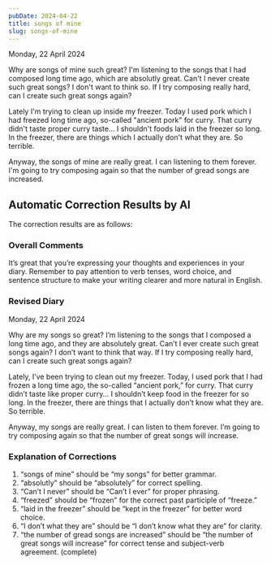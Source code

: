 ```yaml
---
pubDate: 2024-04-22
title: songs of mine
slug: songs-of-mine
---
```


Monday, 22 April 2024

Why are songs of mine such great? I'm listening to the songs that I had composed long time ago, which are absolutly great. Can't I never create such great songs? I don't want to think so. If I try composing really hard, can I create such great songs again?

Lately I'm trying to clean up inside my freezer. Today I used pork which I had freezed long time ago, so-called "ancient pork" for curry. That curry didn't taste proper curry taste... I shouldn't foods laid in the freezer so long. In the freezer, there are things which I actually don't what they are. So terrible.

Anyway, the songs of mine are really great. I can listening to them forever. I'm going to try composing again so that the number of gread songs are increased.

## Automatic Correction Results by AI
The correction results are as follows:

### Overall Comments
It’s great that you’re expressing your thoughts and experiences in your diary. Remember to pay attention to verb tenses, word choice, and sentence structure to make your writing clearer and more natural in English.

### Revised Diary
Monday, 22 April 2024

Why are my songs so great? I’m listening to the songs that I composed a long time ago, and they are absolutely great. Can’t I ever create such great songs again? I don’t want to think that way. If I try composing really hard, can I create such great songs again?

Lately, I’ve been trying to clean out my freezer. Today, I used pork that I had frozen a long time ago, the so-called “ancient pork,” for curry. That curry didn’t taste like proper curry… I shouldn’t keep food in the freezer for so long. In the freezer, there are things that I actually don’t know what they are. So terrible.

Anyway, my songs are really great. I can listen to them forever. I’m going to try composing again so that the number of great songs will increase.

### Explanation of Corrections
1. “songs of mine” should be “my songs” for better grammar.
2. “absolutly” should be “absolutely” for correct spelling.
3. “Can’t I never” should be “Can’t I ever” for proper phrasing.
4. “freezed” should be “frozen” for the correct past participle of “freeze.”
5. “laid in the freezer” should be “kept in the freezer” for better word choice.
6. “I don’t what they are” should be “I don’t know what they are” for clarity.
7. “the number of gread songs are increased” should be “the number of great songs will increase” for correct tense and subject-verb agreement. (complete)